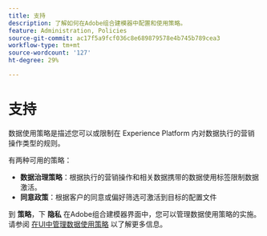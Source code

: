 ```yaml
---
title: 支持
description: 了解如何在Adobe组合建模器中配置和使用策略。
feature: Administration, Policies
source-git-commit: ac17f5a9fcf036c8e689879578e4b745b789cea3
workflow-type: tm+mt
source-wordcount: '127'
ht-degree: 29%

---
```



# 支持

数据使用策略是描述您可以或限制在 Experience Platform 内对数据执行的营销操作类型的规则。

有两种可用的策略：

* **数据治理策略**：根据执行的营销操作和相关数据携带的数据使用标签限制数据激活。
* **同意政策**：根据客户的同意或偏好筛选可激活到目标的配置文件

到 **策略**，下 **隐私** 在Adobe组合建模器界面中，您可以管理数据使用策略的实施。 请参阅 [在UI中管理数据使用策略](https://experienceleague.adobe.com/docs/experience-platform/data-governance/policies/user-guide.html?lang=zh-Hans) 以了解更多信息。
